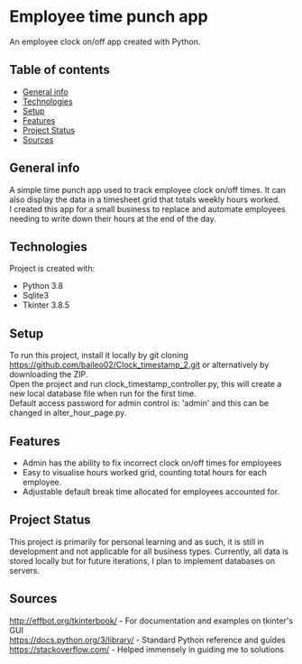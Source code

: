# Employee time punch app
An employee clock on/off app created with Python.

## Table of contents
* [General info](#general-info)
* [Technologies](#technologies)
* [Setup](#setup)
* [Features](#features)
* [Project Status](#project-status)
* [Sources](#sources)

<a name="general-info"></a>
## General info 
A simple time punch app used to track employee clock on/off times. It can also display the data in a timesheet grid
that totals weekly hours worked. <br/>
I created this app for a small business to replace and automate employees needing to write down their hours at the end 
of the day.

<a name="technologies"></a>
## Technologies
Project is created with:
* Python 3.8
* Sqlite3 
* Tkinter 3.8.5

<a name="setup"></a>
## Setup
To run this project, install it locally by git cloning https://github.com/baileo02/Clock_timestamp_2.git or 
alternatively by downloading the ZIP. <br/>
Open the project and run clock_timestamp_controller.py, this will create a new local database file when run for 
the first time. <br/>
Default access password for admin control is: 'admin' and this can be changed in alter_hour_page.py. <br/>

<a name="features"></a>
## Features
* Admin has the ability to fix incorrect clock on/off times for employees
* Easy to visualise hours worked grid, counting total hours for each employee.
* Adjustable default break time allocated for employees accounted for.

<a name="project-status"></a>
## Project Status
This project is primarily for personal learning and as such, it is still in development and not applicable for all business types.
Currently, all data is stored locally but for future iterations, I plan to implement databases on servers.

<a name="sources"></a>
## Sources 
http://effbot.org/tkinterbook/ - For documentation and examples on tkinter's GUI <br/>
https://docs.python.org/3/library/ - Standard Python reference and guides <br/>
https://stackoverflow.com/ - Helped immensely in guiding me to solutions 